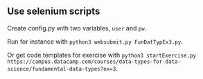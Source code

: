 ## Use selenium scripts
Create config.py with two variables, `user` and `pw`.

Run for instance with `python3 websubmit.py FunDatTypEx3.py`.

Or get code templates for exercise with `python3 startExercise.py https://campus.datacamp.com/courses/data-types-for-data-science/fundamental-data-types?ex=3`.

